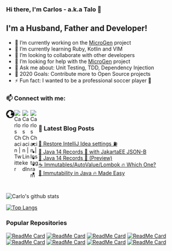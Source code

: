 ### Hi there, I'm Carlos - a.k.a Talo 👋

## I'm a Husband, Father and Developer!

- 🔭 I’m currently working on the [MicroGen][microgen] project
- 🌱 I’m currently learning Ruby, Kotlin and VIM
- 👯 I’m looking to collaborate with other developers
- 🤔 I’m looking for help with the [MicroGen][microgen] project
- 💬 Ask me about: Unit Testing, TDD, Dependency Injection
- 🥅 2020 Goals: Contribute more to Open Source projects
- ⚡ Fun fact: I wanted to be a professional soccer player 🤣

### 📫 Connect with me:

[<img align="left" alt="carloschac.in" width="22px" src="https://raw.githubusercontent.com/iconic/open-iconic/master/svg/globe.svg" />][website]
[<img align="left" alt="Carlos Chacin | Twitter" width="22px" src="https://cdn.jsdelivr.net/npm/simple-icons@v3/icons/twitter.svg" />][twitter]
[<img align="left" alt="Carlos Chacin | LinkedIn" width="22px" src="https://cdn.jsdelivr.net/npm/simple-icons@v3/icons/linkedin.svg" />][linkedin]
[<img align="left" alt="Carlos Chacin | Instagram" width="22px" src="https://cdn.jsdelivr.net/npm/simple-icons@v3/icons/instagram.svg" />][instagram]

<br />

### 📕 Latest Blog Posts
<!-- BLOG-POST-LIST:START -->
- [🔌 Restore IntelliJ Idea settings ⛽](https://dev.to/cchacin/restore-intellij-idea-settings-2n5e)
- [💾 Java 14 Records 🐞 with JakartaEE JSON-B](https://dev.to/cchacin/java-14-records-with-jakartaee-json-b-160n)
- [🚀 Java 14 Records 💾 (Preview)](https://dev.to/cchacin/java-14-records-preview-37om)
- [☕️ Immutables/AutoValue/Lombok 🔥 Which One?](https://dev.to/cchacin/immutables-autovalue-lombok-which-one-2j33)
- [🎩 Immutability in Java 🔥 Made Easy](https://dev.to/cchacin/immutability-in-java-made-easy-372g)
<!-- BLOG-POST-LIST:END -->

<br />

![Carlo's github stats](https://github-readme-stats.vercel.app/api?username=cchacin&show_icons=true&include_all_commits=true&count_private=true)

[![Top Langs](https://github-readme-stats.vercel.app/api/top-langs/?username=cchacin&layout=compact)](https://github.com/cchacin)

### Popular Repositories

[![ReadMe Card](https://github-readme-stats.vercel.app/api/pin/?username=cchacin&repo=MicroGen)](https://github.com/cchacin/MicroGen)
[![ReadMe Card](https://github-readme-stats.vercel.app/api/pin/?username=cchacin&repo=ImmutablesJsonb)](https://github.com/cchacin/ImmutablesJsonb)
[![ReadMe Card](https://github-readme-stats.vercel.app/api/pin/?username=cchacin&repo=dotfiles)](https://github.com/cchacin/dotfiles)
[![ReadMe Card](https://github-readme-stats.vercel.app/api/pin/?username=cchacin&repo=javafx-todoapp)](https://github.com/cchacin/javafx-todoapp)
[![ReadMe Card](https://github-readme-stats.vercel.app/api/pin/?username=cchacin&repo=nomo)](https://github.com/cchacin/nomo)
[![ReadMe Card](https://github-readme-stats.vercel.app/api/pin/?username=tomitribe&repo=beryllium&show_owner=true)](https://github.com/tomitribe/beryllium)
[![ReadMe Card](https://github-readme-stats.vercel.app/api/pin/?username=tomitribe&repo=tomee-jaxrs-starter-project&show_owner=true)](https://github.com/tomitribe/tomee-jaxrs-starter-project)
[![ReadMe Card](https://github-readme-stats.vercel.app/api/pin/?username=ArpNetworking&repo=metrics-client-java&show_owner=true)](https://github.com/ArpNetworking/metrics-client-java)


[website]: https://CarlosChac.in
[twitter]: https://twitter.com/CarlosChacin
[instagram]: https://instagram.com/cchacin
[linkedin]: https://www.linkedin.com/in/carloschacin/?locale=en_US
[microgen]: https://github.com/cchacin/MicroGen
